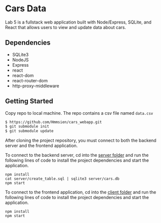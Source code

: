# Cars Data
 Lab 5 is a fullstack web application built with Node/Express, SQLite, and React that allows users to view and update data about cars.

## Dependencies
* SQLite3
* NodeJS
* Express  
* react
* react-dom
* react-router-dom
* http-proxy-middleware

## Getting Started

Copy repo to local machine. The repo contains a csv file named `data.csv`
```sh
$ https://github.com/Hmmsien/cars_webapp.git
$ git submodule init
$ git submodule update
```

After cloning the project repository, you must connect to both the backend server and the frontend application. 

To connect to the backend server, cd into the [server folder](./server/) and run the following lines of code to install the project dependencies and start the application.

```
npm install
cat server/create_table.sql | sqlite3 server/cars.db
npm start
```

To connect to the frontend application, cd into the [client folder](./client/) and run the following lines of code to install the project dependencies and start the application.

```
npm install
npm start
```
